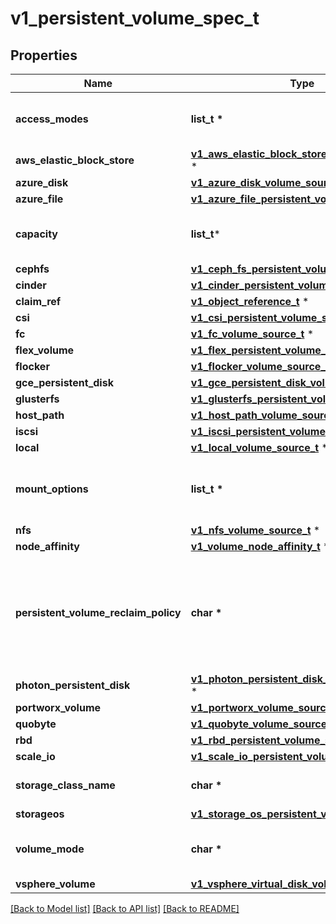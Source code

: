 # v1_persistent_volume_spec_t

## Properties
Name | Type | Description | Notes
------------ | ------------- | ------------- | -------------
**access_modes** | **list_t \*** | accessModes contains all ways the volume can be mounted. More info: https://kubernetes.io/docs/concepts/storage/persistent-volumes#access-modes | [optional] 
**aws_elastic_block_store** | [**v1_aws_elastic_block_store_volume_source_t**](v1_aws_elastic_block_store_volume_source.md) \* |  | [optional] 
**azure_disk** | [**v1_azure_disk_volume_source_t**](v1_azure_disk_volume_source.md) \* |  | [optional] 
**azure_file** | [**v1_azure_file_persistent_volume_source_t**](v1_azure_file_persistent_volume_source.md) \* |  | [optional] 
**capacity** | **list_t*** | capacity is the description of the persistent volume&#39;s resources and capacity. More info: https://kubernetes.io/docs/concepts/storage/persistent-volumes#capacity | [optional] 
**cephfs** | [**v1_ceph_fs_persistent_volume_source_t**](v1_ceph_fs_persistent_volume_source.md) \* |  | [optional] 
**cinder** | [**v1_cinder_persistent_volume_source_t**](v1_cinder_persistent_volume_source.md) \* |  | [optional] 
**claim_ref** | [**v1_object_reference_t**](v1_object_reference.md) \* |  | [optional] 
**csi** | [**v1_csi_persistent_volume_source_t**](v1_csi_persistent_volume_source.md) \* |  | [optional] 
**fc** | [**v1_fc_volume_source_t**](v1_fc_volume_source.md) \* |  | [optional] 
**flex_volume** | [**v1_flex_persistent_volume_source_t**](v1_flex_persistent_volume_source.md) \* |  | [optional] 
**flocker** | [**v1_flocker_volume_source_t**](v1_flocker_volume_source.md) \* |  | [optional] 
**gce_persistent_disk** | [**v1_gce_persistent_disk_volume_source_t**](v1_gce_persistent_disk_volume_source.md) \* |  | [optional] 
**glusterfs** | [**v1_glusterfs_persistent_volume_source_t**](v1_glusterfs_persistent_volume_source.md) \* |  | [optional] 
**host_path** | [**v1_host_path_volume_source_t**](v1_host_path_volume_source.md) \* |  | [optional] 
**iscsi** | [**v1_iscsi_persistent_volume_source_t**](v1_iscsi_persistent_volume_source.md) \* |  | [optional] 
**local** | [**v1_local_volume_source_t**](v1_local_volume_source.md) \* |  | [optional] 
**mount_options** | **list_t \*** | mountOptions is the list of mount options, e.g. [\&quot;ro\&quot;, \&quot;soft\&quot;]. Not validated - mount will simply fail if one is invalid. More info: https://kubernetes.io/docs/concepts/storage/persistent-volumes/#mount-options | [optional] 
**nfs** | [**v1_nfs_volume_source_t**](v1_nfs_volume_source.md) \* |  | [optional] 
**node_affinity** | [**v1_volume_node_affinity_t**](v1_volume_node_affinity.md) \* |  | [optional] 
**persistent_volume_reclaim_policy** | **char \*** | persistentVolumeReclaimPolicy defines what happens to a persistent volume when released from its claim. Valid options are Retain (default for manually created PersistentVolumes), Delete (default for dynamically provisioned PersistentVolumes), and Recycle (deprecated). Recycle must be supported by the volume plugin underlying this PersistentVolume. More info: https://kubernetes.io/docs/concepts/storage/persistent-volumes#reclaiming | [optional] 
**photon_persistent_disk** | [**v1_photon_persistent_disk_volume_source_t**](v1_photon_persistent_disk_volume_source.md) \* |  | [optional] 
**portworx_volume** | [**v1_portworx_volume_source_t**](v1_portworx_volume_source.md) \* |  | [optional] 
**quobyte** | [**v1_quobyte_volume_source_t**](v1_quobyte_volume_source.md) \* |  | [optional] 
**rbd** | [**v1_rbd_persistent_volume_source_t**](v1_rbd_persistent_volume_source.md) \* |  | [optional] 
**scale_io** | [**v1_scale_io_persistent_volume_source_t**](v1_scale_io_persistent_volume_source.md) \* |  | [optional] 
**storage_class_name** | **char \*** | storageClassName is the name of StorageClass to which this persistent volume belongs. Empty value means that this volume does not belong to any StorageClass. | [optional] 
**storageos** | [**v1_storage_os_persistent_volume_source_t**](v1_storage_os_persistent_volume_source.md) \* |  | [optional] 
**volume_mode** | **char \*** | volumeMode defines if a volume is intended to be used with a formatted filesystem or to remain in raw block state. Value of Filesystem is implied when not included in spec. | [optional] 
**vsphere_volume** | [**v1_vsphere_virtual_disk_volume_source_t**](v1_vsphere_virtual_disk_volume_source.md) \* |  | [optional] 

[[Back to Model list]](../README.md#documentation-for-models) [[Back to API list]](../README.md#documentation-for-api-endpoints) [[Back to README]](../README.md)


